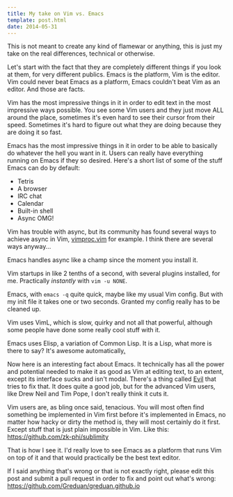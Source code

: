 ```yaml
---
title: My take on Vim vs. Emacs
template: post.html
date: 2014-05-31
---
```


This is not meant to create any kind of flamewar or anything, this is just my
take on the real differences, technical or otherwise.

Let's start with the fact that they are completely different things if you look
at them, for very different publics. Emacs is the platform, Vim is the editor.
Vim could never beat Emacs as a platform, Emacs couldn't beat Vim as an editor.
And those are facts.

Vim has the most impressive things in it in order to edit text in the most
impressive ways possible. You see some Vim users and they just move ALL around
the place, sometimes it's even hard to see their cursor from their speed.
Sometimes it's hard to figure out what they are doing because they are doing it
so fast.

Emacs has the most impressive things in it in order to be able to basically do
whatever the hell you want in it. Users can really have everything running on
Emacs if they so desired. Here's a short list of some of the stuff Emacs can do
by default:

- Tetris
- A browser
- IRC chat
- Calendar
- Built-in shell
- Async OMG!

Vim has trouble with async, but its community has found several ways to achieve
async in Vim, [vimproc.vim][vimproc] for example. I think there are several ways
anyway...

[vimproc]: https://github.com/Shougo/vimproc.vim

Emacs handles async like a champ since the moment you install it.

Vim startups in like 2 tenths of a second, with several plugins installed, for
me. Practically *instantly* with `vim -u NONE`.

Emacs, with `emacs -q` quite quick, maybe like my usual Vim config. But with my
init file it takes one or two seconds. Granted my config really has to be
cleaned up.

Vim uses VimL, which is slow, quirky and not all that powerful, although some
people have done some really cool stuff with it.

Emacs uses Elisp, a variation of Common Lisp. It is a Lisp, what more is there
to say? It's awesome automatically[.][clojure]

[clojure]: http://clojure.org/

Now here is an interesting fact about Emacs. It technically has all the power
and potential needed to make it as good as Vim at editing text, to an extent,
except its interface sucks and isn't modal. There's a thing called [Evil][evil]
that tries to fix that. It does quite a good job, but for the advanced Vim
users, like Drew Neil and Tim Pope, I don't really think it cuts it.

[evil]: http://www.emacswiki.org/emacs/Evil

Vim users are, as bling once said, tenacious. You will most often find something
be implemented in Vim first before it's implemented in Emacs, no matter how
hacky or dirty the method is, they will most certainly do it first. Except stuff
that is just plain impossible in Vim. Like this: <https://github.com/zk-phi/sublimity>

That is how I see it. I'd really love to see Emacs as a platform that runs Vim
on top of it and that would practically be the best text editor.

If I said anything that's wrong or that is not exactly right, please edit this
post and submit a pull request in order to fix and point out what's wrong:
<https://github.com/Greduan/greduan.github.io>
